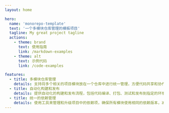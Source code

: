 ```yaml
---
layout: home

hero:
  name: 'monorepo-template'
  text: '一个多模块仓库管理的模板项目'
  tagline: My great project tagline
  actions:
    - theme: brand
      text: 使用指南
      link: /markdown-examples
    - theme: alt
      text: 示例代码
      link: /code-examples

features:
  - title: 多模块仓库管理
    details: 支持将多个相关的项目模块放在一个仓库中进行统一管理，方便代码共享和协作开发。
  - title: 自动化构建和发布
    details: 提供自动化的构建和发布流程，包括代码编译、打包、测试和发布到指定的环境。
  - title: 统一的依赖管理
    details: 使用工具来管理和升级项目中的依赖项，确保所有模块使用相同的依赖版本，减少冲突和兼容性问题。
---
```

